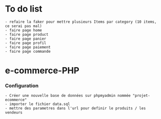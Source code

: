 # To do list

    - refaire la faker pour mettre plusieurs Items par category (10 items, ce serai pas mal)
    - faire page home
    - faire page product
    - faire page panier
    - faire page profil
    - faire page paiement
    - faire page commande

# e-commerce-PHP

### Configuration

    - Créer une nouvelle base de données sur phpmyadmin nommée "projet-ecommerce"
    - importer le fichier data.sql
    - mettre des parametres dans l'url pour definir le produits / les vendeurs